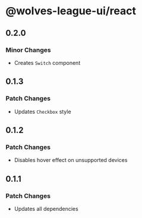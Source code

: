 # @wolves-league-ui/react

## 0.2.0

### Minor Changes

- Creates `Switch` component

## 0.1.3

### Patch Changes

- Updates `Checkbox` style

## 0.1.2

### Patch Changes

- Disables hover effect on unsupported devices

## 0.1.1

### Patch Changes

- Updates all dependencies
